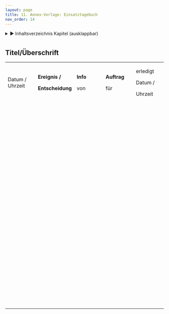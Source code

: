 ```yaml
---
layout: page
title: 11. Annex-Vorlage: Einsatztagebuch
nav_order: 14
---
```

 
<details markdown="block"> 
  <summary> 
      &#9658; Inhaltsverzeichnis Kapitel (ausklappbar) 
  </summary>
 
1. TOC
{:toc}
 </details>
 
   <p></p>
 
 
# 

## Titel/Überschrift

<table>
<colgroup>
<col style="width: 20%" />
<col style="width: 20%" />
<col style="width: 20%" />
<col style="width: 20%" />
<col style="width: 20%" />
</colgroup>
<tbody>
<tr class="odd">
<td><p>Datum / Uhrzeit</p></td>
<td><p><strong>Ereignis /</strong></p>
<p><strong>Entscheidung</strong></p></td>
<td><p><strong>Info</strong></p>
<p>von</p></td>
<td><p><strong>Auftrag</strong></p>
<p>für</p></td>
<td><p>erledigt</p>
<p>Datum /</p>
<p>Uhrzeit</p></td>
</tr>
<tr class="even">
<td><p> </p>
<p> </p>
<p> </p></td>
<td><p><strong> </strong></p></td>
<td><p><strong> </strong></p></td>
<td><p><strong> </strong></p></td>
<td><p> </p></td>
</tr>
<tr class="odd">
<td><p> </p>
<p> </p>
<p> </p></td>
<td><p><strong> </strong></p></td>
<td><p><strong> </strong></p></td>
<td><p><strong> </strong></p></td>
<td><p> </p></td>
</tr>
<tr class="even">
<td><p> </p>
<p> </p>
<p> </p></td>
<td><p><strong> </strong></p></td>
<td><p><strong> </strong></p></td>
<td><p><strong> </strong></p></td>
<td><p> </p></td>
</tr>
<tr class="odd">
<td><p> </p>
<p> </p>
<p> </p></td>
<td><p><strong> </strong></p></td>
<td><p><strong> </strong></p></td>
<td><p><strong> </strong></p></td>
<td><p> </p></td>
</tr>
<tr class="even">
<td><p> </p>
<p> </p>
<p> </p></td>
<td><p><strong> </strong></p></td>
<td><p><strong> </strong></p></td>
<td><p><strong> </strong></p></td>
<td><p> </p></td>
</tr>
</tbody>
</table>

 

<div class="section fnlist" data-role="doc-footnotes">

</div>
